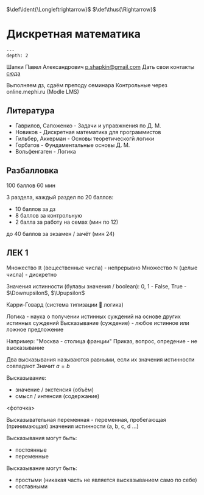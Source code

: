 <!-- Macros: start -->
$\def\ident{\Longleftrightarrow}$
$\def\thus{\Rightarrow}$
$\newcommand{\braket}[1]{\langle #1 \rangle}$
$\newcommand{\block}[2]{\begin{#1} #2 \end{#1}}$
$\newcommand{\cases}[1]{\block{cases}{#1}}$
$\newcommand{\wrapmat}[2]{\block{#1}{#2}}$
$\newcommand{\mat}[1]{\wrapmat{Vmatrix}{#1}}$
$\newcommand{\det}[1]{\wrapmat{vmatrix}{#1}}$
$\newcommand{\pmat}[1]{\wrapmat{pmatrix}{#1}}$
$\newcommand{\upline}[1]{\overline{#1}}$
$\newcommand{\dnline}[1]{\underline{#1}}$
<!-- Macros: end -->

# Дискретная математика

```{contents} Содержание
---
depth: 2
```

Шапки Павел Александрович p.shapkin@gmail.com
Дать свои контакты [сюда](https://bit.ly/3RkZHhC)

Выполняем дз, сдаём преподу семинара
Контрольные через online.mephi.ru (Modle LMS)

## Литература

- Гаврилов, Сапоженко - Задачи и управжнения по Д. М.
- Новиков - Дискретная математика для программистов
- Гильбер, Аккерман - Основы теоретическогй логики
- Горбатов - Фундаментальные основы Д. М.
- Вольфенгаген - Логика

## Разбалловка

100 баллов
60 мин

3 раздела, каждый раздел по 20 баллов:

- 10 баллов за дз
- 8 баллов за контрольную
- 2 балла за работу на семах
(мин по 12)

до 40 баллов за экзамен / зачёт
(мин 24)

## ЛЕК 1

Множество $\mathbb{R}$ (вещественные числа) - непрерывно
Множество $\mathbb{N}$ (целые числа) - дискретно

Значения истинности (булавы значения / boolean):
0, 1 - False, True - $\Downupsilon$, $\Upupsilon$

Карри-Говард (система типизации 🤝 логика)

Логика - наука о получении истинных суждений на основе других истинных суждений
Высказывание (суждение) - любое истинное или ложное предложение

Например: "Москва - столица франции"
Приказ, вопрос, опредение - не высказывание

Два высказывания называются равными, если их значения истинности совпадают
Значит $a = b$

Высказывание:

- значение / экстенсия (объём)
- смысл / интенсия (содержание)

<фоточка>

Высказывательная переменная - переменная, пробегающая (принимающая) значения истинности (a, b, c, d ...)

Высказывания могут быть:

- постоянные
- переменные

Высказывание могут быть:

- простыми (никакая часть не является высказыванием само по себе)
- составными

